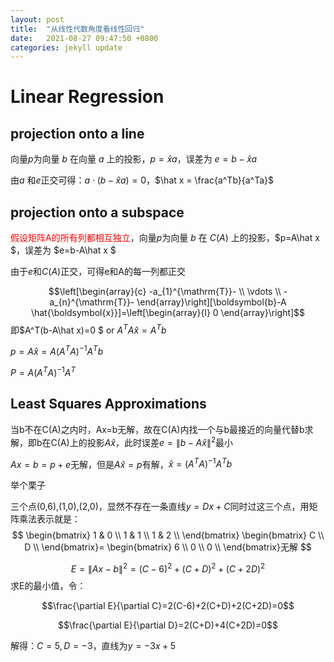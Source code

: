 ```yaml
---
layout: post
title:  "从线性代数角度看线性回归"
date:   2021-08-27 09:47:50 +0800
categories: jekyll update
---
```

<script type="text/x-mathjax-config">
  MathJax.Hub.Config({
    extensions: ["tex2jax.js"],
    jax: ["input/TeX", "output/HTML-CSS"],
    tex2jax: {
      <!--$表示行内元素，$$表示块状元素 -->
      inlineMath: [ ['$','$'], ["\\(","\\)"] ],
      processEscapes: true
    },
    "HTML-CSS": { availableFonts: ["TeX"] }
  });
</script>
<!--加载MathJax的最新文件， async表示异步加载进来 -->
<script type="text/javascript" async src="https://cdn.mathjax.org/mathjax/latest/MathJax.js">
</script>
# Linear Regression

## projection onto a line

向量$p$为向量 $b$ 在向量 $a$ 上的投影，$p=\hat x a$，误差为 $e=b-\hat x a$


由$a$ 和$e$正交可得：$a \cdot(b-\hat x a)=0$，$\hat x = \frac{a^Tb}{a^Ta}$

## projection onto a subspace

<font color = Red>假设矩阵A的所有列都相互独立</font>，向量$p$为向量 $b$ 在 $C(A)$ 上的投影，$p=A\hat x $，误差为 $e=b-A\hat x $




由于$e$和$C(A)$正交，可得e和A的每一列都正交


$$\left[\begin{array}{c}
-a_{1}^{\mathrm{T}}- \\
\vdots \\
-a_{n}^{\mathrm{T}}-
\end{array}\right][\boldsymbol{b}-A \hat{\boldsymbol{x}}]=\left[\begin{array}{l}
0
\end{array}\right]$$
即$A^T(b-A\hat x)=0 $ or $A^TA\hat x = A^Tb$


$p=A\hat x  = A(A^TA)^{-1}A^Tb$


$P = A(A^TA)^{-1}A^T$

## Least Squares Approximations

当b不在C(A)之内时，Ax=b无解，故在C(A)内找一个与b最接近的向量代替b求解，即b在C(A)上的投影$A\hat x$，此时误差$e=\lVert b-A\hat x \rVert^2$最小

$Ax = b=p+e$无解，但是$A\hat x = p$有解，$\hat x = (A^TA)^{-1}A^Tb$

举个栗子


三个点(0,6),(1,0),(2,0)，显然不存在一条直线$y=Dx+C$同时过这三个点，用矩阵乘法表示就是：
$$
\begin{bmatrix}
  1  & 0 \\
  1  & 1 \\
  1  & 2 \\
\end{bmatrix}
\begin{bmatrix}
  C   \\
  D   \\
\end{bmatrix}=
\begin{bmatrix}
  6   \\
  0   \\
  0   \\
\end{bmatrix}无解
$$

$$E=\lVert Ax-b \rVert^2=(C-6)^2+(C+D)^2+(C+2D)^2$$
求E的最小值，令：

$$\frac{\partial E}{\partial C}=2(C-6)+2(C+D)+2(C+2D)=0$$

$$\frac{\partial E}{\partial D}=2(C+D)+4(C+2D)=0$$

解得：$C=5,D=-3$，直线为$y=-3x+5$

